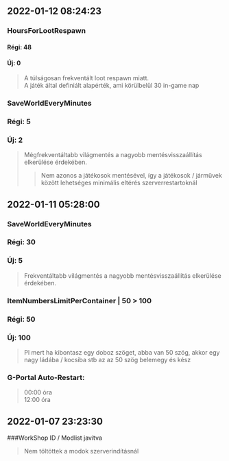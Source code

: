 ## 2022-01-12 08:24:23

### HoursForLootRespawn
#### Régi: 48
#### Új: 0
> A túlságosan frekventált loot respawn miatt.  
> A játék által definiált alapérték, ami körülbelül 30 in-game nap

### SaveWorldEveryMinutes
### Régi: 5
### Új: 2
> Mégfrekventáltabb világmentés a nagyobb mentésvisszaállítás elkerülése érdekében.  
>> Nem azonos a játékosok mentésével, így a játékosok / járművek között lehetséges minimális eltérés szerverrestartoknál  

## 2022-01-11 05:28:00

### SaveWorldEveryMinutes
### Régi: 30
### Új: 5
> Frekventáltabb világmentés a nagyobb mentésvisszaállítás elkerülése érdekében.  

### ItemNumbersLimitPerContainer | 50 > 100
### Régi: 50
### Új: 100
> Pl mert ha kibontasz egy doboz szöget, abba van 50 szög, akkor egy nagy ládába / kocsiba stb az az 50 szög belemegy és kész  

### G-Portal Auto-Restart:
> 00:00 óra  
> 12:00 óra

## 2022-01-07 23:23:30

###WorkShop ID / Modlist javítva
> Nem töltöttek a modok szerverindításnál
